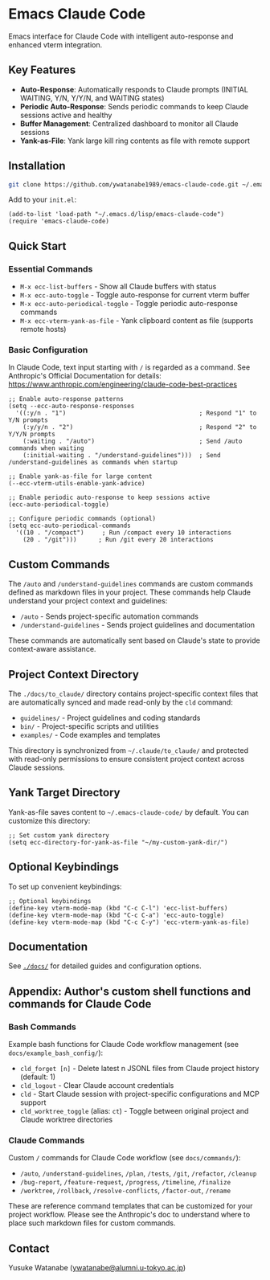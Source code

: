 <!-- ---
!-- Timestamp: 2025-07-01 05:52:04
!-- Author: ywatanabe
!-- File: /home/ywatanabe/.emacs.d/lisp/emacs-claude-code/README.md
!-- --- -->

# Emacs Claude Code

Emacs interface for Claude Code with intelligent auto-response and enhanced vterm integration.

## Key Features
- **Auto-Response**: Automatically responds to Claude prompts (INITIAL WAITING, Y/N, Y/Y/N, and WAITING states)
- **Periodic Auto-Response**: Sends periodic commands to keep Claude sessions active and healthy
- **Buffer Management**: Centralized dashboard to monitor all Claude sessions 
- **Yank-as-File**: Yank large kill ring contents as file with remote support

## Installation

```bash
git clone https://github.com/ywatanabe1989/emacs-claude-code.git ~/.emacs.d/lisp/emacs-claude-code
```

Add to your `init.el`:
```elisp
(add-to-list 'load-path "~/.emacs.d/lisp/emacs-claude-code")
(require 'emacs-claude-code)
```

## Quick Start

### Essential Commands
- `M-x ecc-list-buffers`        - Show all Claude buffers with status
- `M-x ecc-auto-toggle`         - Toggle auto-response for current vterm buffer
- `M-x ecc-auto-periodical-toggle`              - Toggle periodic auto-response commands
- `M-x ecc-vterm-yank-as-file`  - Yank clipboard content as file (supports remote hosts)

### Basic Configuration
    
In Claude Code, text input starting with `/` is regarded as a command. See Anthropic's Official Documentation for details: https://www.anthropic.com/engineering/claude-code-best-practices

```elisp
;; Enable auto-response patterns
(setq --ecc-auto-response-responses
  '((:y/n . "1")                                     ; Respond "1" to Y/N prompts
    (:y/y/n . "2")                                   ; Respond "2" to Y/Y/N prompts
    (:waiting . "/auto")                             ; Send /auto commands when waiting
    (:initial-waiting . "/understand-guidelines")))  ; Send /understand-guidelines as commands when startup

;; Enable yank-as-file for large content
(--ecc-vterm-utils-enable-yank-advice)

;; Enable periodic auto-response to keep sessions active
(ecc-auto-periodical-toggle)

;; Configure periodic commands (optional)
(setq ecc-auto-periodical-commands
  '((10 . "/compact")     ; Run /compact every 10 interactions
    (20 . "/git")))      ; Run /git every 20 interactions
```

## Custom Commands

The `/auto` and `/understand-guidelines` commands are custom commands defined as markdown files in your project. These commands help Claude understand your project context and guidelines:

- `/auto` - Sends project-specific automation commands
- `/understand-guidelines` - Sends project guidelines and documentation

These commands are automatically sent based on Claude's state to provide context-aware assistance.

## Project Context Directory

The `./docs/to_claude/` directory contains project-specific context files that are automatically synced and made read-only by the `cld` command:

- `guidelines/` - Project guidelines and coding standards
- `bin/` - Project-specific scripts and utilities  
- `examples/` - Code examples and templates

This directory is synchronized from `~/.claude/to_claude/` and protected with read-only permissions to ensure consistent project context across Claude sessions.

## Yank Target Directory

Yank-as-file saves content to `~/.emacs-claude-code/` by default. You can customize this directory:

```elisp
;; Set custom yank directory
(setq ecc-directory-for-yank-as-file "~/my-custom-yank-dir/")
```

## Optional Keybindings

To set up convenient keybindings:

```elisp
;; Optional keybindings
(define-key vterm-mode-map (kbd "C-c C-l") 'ecc-list-buffers)
(define-key vterm-mode-map (kbd "C-c C-a") 'ecc-auto-toggle)
(define-key vterm-mode-map (kbd "C-c C-y") 'ecc-vterm-yank-as-file)
```

## Documentation
See [`./docs/`](./docs/) for detailed guides and configuration options.

## Appendix: Author's custom shell functions and commands for Claude Code

### Bash Commands
Example bash functions for Claude Code workflow management (see `docs/example_bash_config/`):

- `cld_forget [n]` - Delete latest n JSONL files from Claude project history (default: 1)
- `cld_logout` - Clear Claude account credentials
- `cld` - Start Claude session with project-specific configurations and MCP support
- `cld_worktree_toggle` (alias: `ct`) - Toggle between original project and Claude worktree directories

### Claude Commands
Custom `/` commands for Claude Code workflow (see `docs/commands/`):

- `/auto`, `/understand-guidelines`, `/plan`, `/tests`, `/git`, `/refactor`, `/cleanup`
- `/bug-report`, `/feature-request`, `/progress`, `/timeline`, `/finalize`
- `/worktree`, `/rollback`, `/resolve-conflicts`, `/factor-out`, `/rename`

These are reference command templates that can be customized for your project workflow. Please see the Anthropic's doc to understand where to place such markdown files for custom commands.

## Contact
Yusuke Watanabe (ywatanabe@alumni.u-tokyo.ac.jp)

<!-- EOF -->